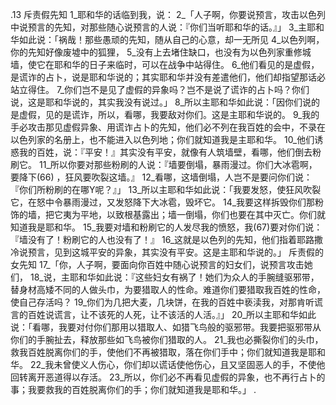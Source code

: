 .13 
斥责假先知 
1_耶和华的话临到我，说： 2_「人子啊，你要说预言，攻击以色列中说预言的先知，对那些随心说预言的人说：『你们当听耶和华的话。』」 3_主耶和华如此说：「祸哉！那些愚顽的先知，随从自己的心意，却一无所见 4_以色列啊，你的先知好像废墟中的狐狸， 5_没有上去堵住缺口，也没有为以色列家重修城墙，使它在耶和华的日子来临时，可以在战争中站得住。 6_他们看见的是虚假，是谎诈的占卜，说是耶和华说的；其实耶和华并没有差遣他们，他们却指望那话必站立得住。 7_你们岂不是见了虚假的异象吗？岂不是说了谎诈的占卜吗？你们说，这是耶和华说的，其实我没有说过。」 
8_所以主耶和华如此说：「因你们说的是虚假，见的是谎诈，所以，看哪，我要敌对你们。这是主耶和华说的。 9_我的手必攻击那见虚假异象、用谎诈占卜的先知，他们必不列在我百姓的会中，不录在以色列家的名册上，也不能进入以色列地；你们就知道我是主耶和华。 10_他们诱惑我的百姓，说：『平安！』其实没有平安，就像有人筑墙壁，看哪，他们倒去粉刷它。 11_所以你要对那些粉刷的人说：『墙要倒塌，暴雨漫过。你们大冰雹啊，要降下(66) ，狂风要吹裂这墙。』 12_看哪，这墙倒塌，人岂不是要问你们说：『你们所粉刷的在哪Y呢？』」 13_所以主耶和华如此说：「我要发怒，使狂风吹裂它，在怒中令暴雨漫过，又发怒降下大冰雹，毁坏它。 14_我要这样拆毁你们那粉饰的墙，把它夷为平地，以致根基露出；墙一倒塌，你们也要在其中灭亡。你们就知道我是耶和华。 15_我要对墙和粉刷它的人发尽我的愤怒，我(67)要对你们说：『墙没有了！粉刷它的人也没有了！』 16_这就是以色列的先知，他们指着耶路撒冷说预言，见到这城平安的异象，其实没有平安。这是主耶和华说的。」 
斥责假的女先知 
17_「你，人子啊，要面向你百姓中随心说预言的妇女们，说预言攻击她们， 18_说，主耶和华如此说：『这些妇女有祸了！她们为众人的手腕缝驱邪带，替身材高矮不同的人做头巾，为要猎取人的性命。难道你们要猎取我百姓的性命，使自己存活吗？ 19_你们为几把大麦，几块饼，在我的百姓中亵渎我，对那肯听谎言的百姓说谎言，让不该死的人死，让不该活的人活。』」 
20_所以主耶和华如此说：「看哪，我要对付你们那用以猎取人、如猎飞鸟般的驱邪带。我要把驱邪带从你们的手腕扯去，释放那些如飞鸟被你们猎取的人。 21_我也必撕裂你们的头巾，救我百姓脱离你们的手，使他们不再被猎取，落在你们手中；你们就知道我是耶和华。 22_我未曾使义人伤心，你们却以谎话使他伤心，且又坚固恶人的手，不使他回转离开恶道得以存活。 23_所以，你们必不再看见虚假的异象，也不再行占卜的事；我要救我的百姓脱离你们的手；你们就知道我是耶和华。」 
.